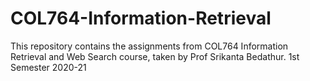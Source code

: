 # COL764-Information-Retrieval
This repository contains the assignments from COL764 Information Retrieval and Web Search course, taken by Prof Srikanta Bedathur. 1st Semester 2020-21
